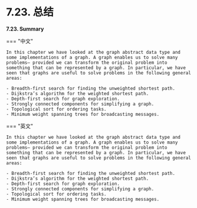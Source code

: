 # 7.23. 总结

**7.23. Summary**

=== "中文"

    In this chapter we have looked at the graph abstract data type and some implementations of a graph. A graph enables us to solve many problems— provided we can transform the original problem into something that can be represented by a graph. In particular, we have seen that graphs are useful to solve problems in the following general areas:
    
    - Breadth-first search for finding the unweighted shortest path.
    - Dijkstra’s algorithm for the weighted shortest path.
    - Depth-first search for graph exploration.
    - Strongly connected components for simplifying a graph.
    - Topological sort for ordering tasks.
    - Minimum weight spanning trees for broadcasting messages.

=== "英文"

    In this chapter we have looked at the graph abstract data type and some implementations of a graph. A graph enables us to solve many problems— provided we can transform the original problem into something that can be represented by a graph. In particular, we have seen that graphs are useful to solve problems in the following general areas:
    
    - Breadth-first search for finding the unweighted shortest path.
    - Dijkstra’s algorithm for the weighted shortest path.
    - Depth-first search for graph exploration.
    - Strongly connected components for simplifying a graph.
    - Topological sort for ordering tasks.
    - Minimum weight spanning trees for broadcasting messages.